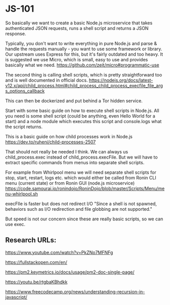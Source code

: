# JS-101

So basically we want to create a basic Node.js microservice that takes authenticated JSON requests, runs a shell script and returns a JSON response.

Typically, you don't want to write everything in pure Node.js and parse & handle the requests manually - you want to use some framework or library. Our upstream uses Express for this, but it's fairly outdated and too heavy. It is suggested we use Micro, which is small, easy to use and provides basically what we need. https://github.com/zeit/micro#programmatic-use

The second thing is calling shell scripts, which is pretty straightforward too and is well documented in official docs.
https://nodejs.org/docs/latest-v12.x/api/child_process.html#child_process_child_process_execfile_file_args_options_callback

This can then be dockerized and put behind a Tor hidden service.

Start with some basic guide on how to execute shell scripts in Node.js. All you need is some shell script (could be anything, even Hello World for a start) and a node module which executes this script and console.logs what the script returns.

This is a basic guide on how child processes work in Node.js
https://dev.to/ruheni/child-processes-2507

That should not really be needed I think. We can always us child_process.exec instead of child_process.execFile. But we will have to extract specific commands from menus into separate shell scripts.

For example from Whirlpool menu we will need separate shell scripts for stop, start, restart, logs etc. which would either be called from Ronin CLI menu (current state) or from Ronin GUI (node.js microservice)
https://code.samourai.io/ronindojo/RoninDojo/blob/master/Scripts/Menu/menu-whirlpool.sh

execFIle is faster but does not redirect I/O
"Since a shell is not spawned, behaviors such as I/O redirection and file globbing are not supported."

But speed is not our concern since these are really basic scripts, so we can use exec.

## Research URLs:

https://www.youtube.com/watch?v=PkZNo7MFNFg

https://fullstackopen.com/en/

https://pm2.keymetrics.io/docs/usage/pm2-doc-single-page/

https://youtu.be/rtgbaKBhdkk

https://www.freecodecamp.org/news/understanding-recursion-in-javascript/

